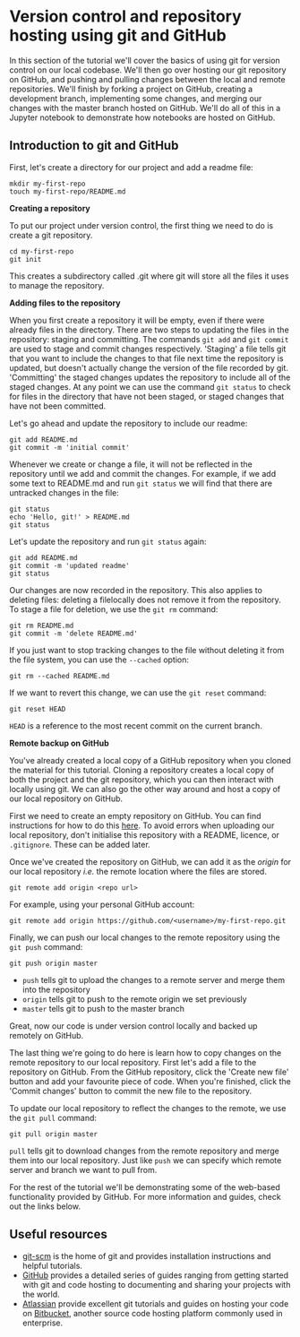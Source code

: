 # Version control and repository hosting using git and GitHub

In this section of the tutorial we'll cover the basics of using git for version control on our local codebase. We'll then go over hosting our git repository on GitHub, and pushing and pulling changes between the local and remote repositories. We'll finish by forking a project on GitHub, creating a development branch, implementing some changes, and merging our changes with the master branch hosted on GitHub. We'll do all of this in a Jupyter notebook to demonstrate how notebooks are hosted on GitHub.

## Introduction to git and GitHub

First, let's create a directory for our project and add a readme file:

```
mkdir my-first-repo
touch my-first-repo/README.md
```

__Creating a repository__

To put our project under version control, the first thing we need to do is create a git repository. 

```
cd my-first-repo
git init
```

This creates a subdirectory called .git where git will store all the files it uses to manage the repository.

__Adding files to the repository__

When you first create a repository it will be empty, even if there were already files in the directory.
There are two steps to updating the files in the repository: staging and committing. The commands `git add` and `git commit`
are used to stage and commit changes respectively. 'Staging' a file tells git that you want to include the changes to that file next time the repository is updated, but doesn't actually change 
the version of the file recorded by git. 'Committing' the staged changes updates the repository to include all of 
the staged changes. At any point we can use the command `git status` to check for files in the directory that have not 
been staged, or staged changes that have not been committed.

Let's go ahead and update the repository to include our readme:

```
git add README.md
git commit -m 'initial commit'
```

Whenever we create or change a file, it will not be reflected in the repository until we add and commit the changes. For example, if we add some text to README.md and run `git status` we will find that there are untracked changes in the file:

```
git status
echo 'Hello, git!' > README.md
git status
```

Let's update the repository and run `git status` again:

```
git add README.md
git commit -m 'updated readme'
git status
```

Our changes are now recorded in the repository. This also applies to deleting files: deleting a filelocally does not remove it from the repository. To stage a file for deletion, we use the `git rm` command:

```
git rm README.md
git commit -m 'delete README.md'
```

If you just want to stop tracking changes to the file without deleting it from the file system, you can use the `--cached` option:

```
git rm --cached README.md
```

If we want to revert this change, we can use the `git reset` command:

```
git reset HEAD
```

`HEAD` is a reference to the most recent commit on the current branch. 

__Remote backup on GitHub__

You've already created a local copy of a GitHub repository when you cloned the material for this tutorial. Cloning a repository creates a 
local copy of both the project and the git repository, which you can then interact with locally using git. We can also go the 
other way around and host a copy of our local repository on GitHub.

First we need to create an empty repository on GitHub. You can find instructions for how to do this [here](https://help.github.com/en/articles/creating-a-new-repository).
To avoid errors when uploading our local repository, don't initialise this repository with a README, licence, or `.gitignore`. These can be added later.

Once we've created the repository on GitHub, we can add it as the *origin* for our local repository *i.e.* the remote location 
where the files are stored.

```
git remote add origin <repo url>
```

For example, using your personal GitHub account:

```
git remote add origin https://github.com/<username>/my-first-repo.git
```

Finally, we can push our local changes to the remote repository using the `git push` command:

```
git push origin master
```

- `push` tells git to upload the changes to a remote server and merge them into the repository
- `origin` tells git to push to the remote origin we set previously
- `master` tells git to push to the master branch

Great, now our code is under version control locally and backed up remotely on GitHub.

The last thing we're going to do here is learn how to copy changes on the remote repository to our local repository.
First let's add a file to the repository on GitHub. From the GitHub repository, click the 'Create new file' button 
and add your favourite piece of code. When you're finished, click the 'Commit changes' button to commit the new file 
to the repository.

To update our local repository to reflect the changes to the remote, we use the `git pull` command:

```
git pull origin master
```

`pull` tells git to download changes from the remote repository and merge them into our local repository. 
Just like `push` we can specify which remote server and branch we want to pull from.

For the rest of the tutorial we'll be demonstrating some of the web-based functionality provided by GitHub. For more information and guides, check out the links below.

## Useful resources

- [git-scm](https://git-scm.com/) is the home of git and provides installation instructions and helpful tutorials.
- [GitHub](https://guides.github.com/) provides a detailed series of guides ranging from getting started with git and code hosting to documenting and sharing your projects with the world.
- [Atlassian](https://www.atlassian.com/git/tutorials) provide excellent git tutorials and guides on hosting your code on [Bitbucket](https://bitbucket.org/product), another source code hosting platform commonly used in enterprise.

